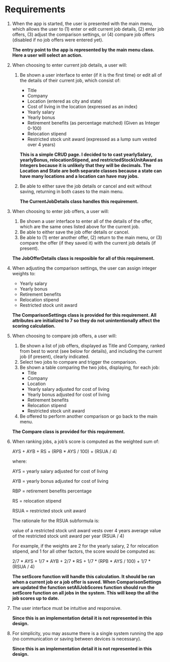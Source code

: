# Requirements
1. When the app is started, the user is presented with the main menu, which allows the user to (1) enter or edit current job details, (2) enter job offers, (3) adjust the comparison settings, or (4) compare job offers (disabled if no job offers were entered yet).

    **The entry point to the app is represented by the main menu class. Here a user will select an action.**

2. When choosing to enter current job details, a user will:
    1. Be shown a user interface to enter (if it is the first time) or edit all of the details of their current job, which consist of:
        - Title
        - Company
        - Location (entered as city and state)
        - Cost of living in the location (expressed as an index)
        - Yearly salary
        - Yearly bonus
        - Retirement benefits (as percentage matched) (Given as Integer 0-100)
        - Relocation stipend
        - Restricted stock unit award (expressed as a lump sum vested over 4 years)

        **This is a simple CRUD page. I decided to to cast yearlySalary, yearlyBonus, relocationStipend, and restrictedStockUnitAward as Integers because it is unlikely that they will be decimals. The Location and State are both separate classes because a state can have many locations and a location can have may jobs.**

    2. Be able to either save the job details or cancel and exit without saving, returning in both cases to the main menu.

        **The CurrentJobDetails class handles this requirement.**

3. When choosing to enter job offers, a user will:
    1. Be shown a user interface to enter all of the details of the offer, which are the same ones listed above for the current job.
    2. Be able to either save the job offer details or cancel.
    3. Be able to (1) enter another offer, (2) return to the main menu, or (3) compare the offer (if they saved it) with the current job details (if present).

    **The JobOfferDetails class is resposible for all of this requirement.**

4. When adjusting the comparison settings, the user can assign integer weights to:
    - Yearly salary
    - Yearly bonus
    - Retirement benefits
    - Relocation stipend
    - Restricted stock unit award

    **The ComparisonSettings class is provided for this requirement. All attributes are initialized to 7 so they do not unintentionally affect the scoring calculation.**

5. When choosing to compare job offers, a user will:
    1. Be shown a list of job offers, displayed as Title and Company, ranked from best to worst (see below for details), and including the current job (if present), clearly indicated.
    2. Select two jobs to compare and trigger the comparison.
    3. Be shown a table comparing the two jobs, displaying, for each job:
        - Title
        - Company
        - Location
        - Yearly salary adjusted for cost of living
        - Yearly bonus adjusted for cost of living
        - Retirement benefits
        - Relocation stipend
        - Restricted stock unit award
    4. Be offered to perform another comparison or go back to the main menu.

    **The Compare class is provided for this requirement.**

6. When ranking jobs, a job’s score is computed as the weighted sum of:

    AYS + AYB + RS + (RPB * AYS / 100) + (RSUA / 4)

    where:

    AYS = yearly salary adjusted for cost of living

    AYB = yearly bonus adjusted for cost of living

    RBP = retirement benefits percentage

    RS = relocation stipend

    RSUA = restricted stock unit award

    The rationale for the RSUA subformula is:

    value of a restricted stock unit award vests over 4 years average value of the restricted stock unit award per year (RSUA / 4)

    For example, if the weights are 2 for the yearly salary, 2 for relocation stipend, and 1 for all other factors, the score would be computed as:

    2/7 * AYS + 1/7 * AYB + 2/7 * RS + 1/7 * (RPB * AYS / 100) + 1/7 * (RSUA / 4)

    **The setScore function will handle this calculation. It should be ran when a current job or a job offer is saved. When ComparisonSettings are updated the function setAllJobScores function should run the setScore function on all jobs in the system. This will keep the all the job scores up to date.**

7. The user interface must be intuitive and responsive.

    **Since this is an implementation detail it is not represented in this design.**

8. For simplicity, you may assume there is a single system running the app (no communication or saving between devices is necessary).

    **Since this is an implementation detail it is not represented in this design.**

